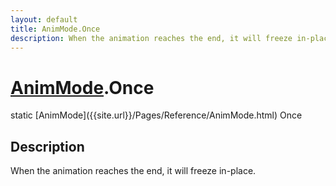```yaml
---
layout: default
title: AnimMode.Once
description: When the animation reaches the end, it will freeze in-place.
---
```

# [AnimMode]({{site.url}}/Pages/Reference/AnimMode.html).Once

<div class='signature' markdown='1'>
static [AnimMode]({{site.url}}/Pages/Reference/AnimMode.html) Once
</div>

## Description
When the animation reaches the end, it will freeze
in-place.

